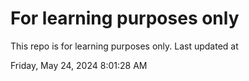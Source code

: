 # For learning purposes only
This repo is for learning purposes only.
Last updated at

Friday, May 24, 2024 8:01:28 AM

